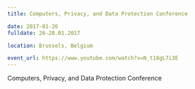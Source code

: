 ```yaml
---
title: Computers, Privacy, and Data Protection Conference

date: 2017-01-26
fulldate: 26-28.01.2017

location: Brussels, Belgium

event_url: https://www.youtube.com/watch?v=N_t18gL7i3E
---
```


Computers, Privacy, and Data Protection Conference
